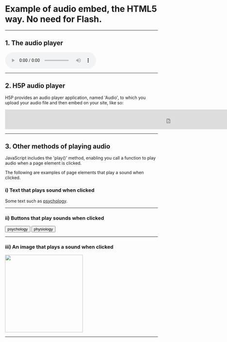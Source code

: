 <h1>Example of audio embed, the HTML5 way. No need for Flash.</h1> 
<hr>

<h2>1. The audio player</h2> 

<audio controls>
   <source src="audio/spanish-1.mp3" type="audio/mpeg">
Your browser does not support the audio element.
</audio>

<!--
<audio controls> 
<source src="https://martinbarge.github.io/sml5202-sts/assets/audio/FullExtract.ogg" type="audio/ogg"> 
<source src="https://martinbarge.github.io/sml5202-sts/assets/audio/FullExtract.mp3" type="audio/mpeg">
Your browser does not support the audio tag.
</audio>
-->
<hr>

<h2>2. H5P audio player</h2> 
<p>H5P provides an audio player application, named 'Audio', to which you upload your audio file and then embed on your site, like so:</p>

<iframe src="https://h5p.org/h5p/embed/439512" width="1090" height="65" frameborder="0" allowfullscreen="allowfullscreen" allow="geolocation *; microphone *; camera *; midi *; encrypted-media *"></iframe><script src="https://h5p.org/sites/all/modules/h5p/library/js/h5p-resizer.js" charset="UTF-8"></script>

<hr>

<h2>3. Other methods of playing audio</h2>
<p>JavaScript includes the 'play()' method, enabling you call a function to play audio when a page element is clicked.</p>
<p>The following are examples of page elements that play a sound when clicked.</p>

<h3>i) Text that plays sound when clicked</h3>
<p>Some text such as <a href="#" onClick="playSound('audio1');event.preventDefault();">psychology</a>.</p>

<hr>
<h3>ii) Buttons that play sounds when clicked</h3>

<form> 
<input id="submit" type="button" value="psychology" onClick="playSound('audio1')"> 
<input id="submit" type="button" value="physiology" onClick="playSound('audio2')"> 
</form>

<hr>
<h3>iii) An image that plays a sound when clicked</h3>
<a id="image" onClick="playSound('audio3')"><img
src="https://upload.wikimedia.org/wikipedia/commons/b/b3/Ostafrikanisches_Spitzmaulnashorn.JPG" style="width:256px; cursor: pointer;" /></a> 
<hr>

<!--The Audio Elements -->
<audio id="audio1"> 
<source src="https://martinbarge.github.io/sml5202-sts/assets/audio/psych.ogg" type="audio/ogg">
<source src="https://martinbarge.github.io/sml5202-sts/assets/audio/psych.mp3" type="audio/mpeg"> 
</audio> 

<audio id="audio2">
<source src="https://martinbarge.github.io/sml5202-sts/assets/audio/physiology.ogg" type="audio/ogg">
<source src="https://martinbarge.github.io/sml5202-sts/assets/audio/physiology.mp3" type="audio/mpeg"> 
</audio> 

<audio id="audio3"> 
<source src="https://martinbarge.github.io/sml5202-sts/assets/audio/rhino.ogg" type="audio/ogg"> 
<source src="https://martinbarge.github.io/sml5202-sts/assets/audio/rhino.mp3" type="audio/mpeg"> 
</audio>

<!-- JavaScript Function -->
<script> 
function playSound(soundobj) { 
let thissound=document.getElementById(soundobj); 
thissound.play();
}
</script>
